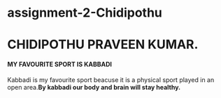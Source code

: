 # assignment-2-Chidipothu
# CHIDIPOTHU PRAVEEN KUMAR.
#### MY FAVOURITE SPORT IS KABBADI
Kabbadi is my favourite sport beacuse it is a physical sport played in an open area.**By kabbadi our body and brain will stay healthy.**
 